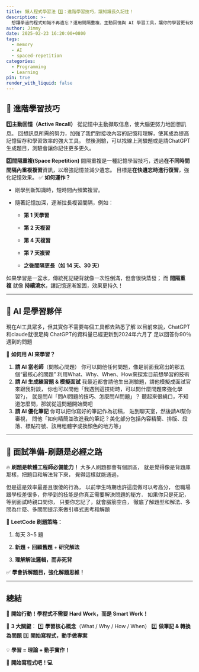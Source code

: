 ```yaml
---
title: 懶人程式學習法 3️⃣：進階學習技巧，讓知識長久記住！
description: >-
  想讓學過的程式知識不再遺忘？運用間隔重複、主動回憶與 AI 學習工具，讓你的學習更有效率！
author: Jimmy
date: 2025-02-23 16:20:00+0800
tags:
  - memory
  - AI
  - spaced-repetition
categories:
  - Programming
  - Learning
pin: true
render_with_liquid: false
---
```

## 📖 進階學習技巧

**1️⃣主動回憶（Active Recall）**
從記憶中主動擷取信息，使大腦更努力地回想訊息。
回想訊息所需的努力，加強了我們對接收內容的記憶和理解，使其成為提高記憶留存和學習效率的強大工具。
然後測驗，可以找線上測驗題或是請ChatGPT生成題目，測驗會讓你記住更多更久。

 **2️⃣間隔重複(Space Repetition)**
間隔重複是一種記憶學習技巧，透過**在不同時間間隔內重複複習**資訊，以增強記憶並減少遺忘。
目標是**在快遺忘時進行復習**，強化記憶效果。
✅ **如何運作？**

- 剛學到新知識時，短時間內頻繁複習。
    
- 隨著記憶加深，逐漸拉長複習間隔，例如：
    
    - **第 1 天學習**
        
    - **第 2 天複習**
        
    - **第 4 天複習**
        
    - **第 7 天複習**
        
    - **之後間隔更長（如 14 天、30 天）**
        

如果學習是一盆水，傳統死記硬背就像一次性倒滿，但會很快蒸發； 而 **間隔重複** 就像 **持續澆水**，讓記憶逐漸鞏固，效果更持久！

---
## 🤖 AI 是學習夥伴

現在AI工具眾多，但其實你不需要每個工具都去熟悉了解
以目前來說，ChatGPT和claude就很足夠
ChatGPT的資料量已經更新到2024年六月了
足以回答你90％遇到的問題

🎯 **如何用 AI 來學習？**

1. **請 AI 當老師**（問核心問題）
	你可以問他任何問題，像是前面我寫出的那五個“最核心的問題”
	利用What、Why、When、How來探索目前想學習的技術    
2. **請 AI 生成練習題 & 模擬面試**
	我最近都會請他生出測驗題，請他模擬成面試官來跟我對談，
	你也可以問他「我遇到這技術時，可以問什麼問題來強化學習?」，
	就是問AI「問AI問題的技巧、怎麼問AI問題」？
	聽起來很繞口，不知道怎麼問，那就從這問題開始問吧
3. **請 AI 優化筆記**
	你可以把你寫好的筆記作為初稿，
	貼到聊天室，然後請AI幫你審視，
	問他「如何精簡並改進我的筆記？美化部分包括內容精簡、排版、段落、標點符號、該用粗體字或換顏色的地方等」
	
---
## 💼 面試準備-刷題是必經之路

🔥 **刷題是軟體工程師必備能力！**
大多人刷題都會有個誤區，
就是覺得像是背題庫那樣，把題目和解法背下來，
覺得這樣就能通過，

但是這是效率最差且很傻的行為，
以前學生時期也許這麼做可以考高分，
但職場跟學校差很多，你學到的技能是你真正需要解決問題的秘方．
如果你只是死記，等到面試時親口問你，
只要你忘記了，就會腦筋空白，
徹底了解題型和解法、多問為什麼、多問問提示來做引導式思考和解題

🎯 **LeetCode 刷題策略：**

1. 每天 3~5 題
    
2. **新題** + **回顧舊題** + **研究解法**
    
3. **理解解法邏輯，而非死背**
    
✅ **學會拆解題目，強化解題思維！**

---
## **總結**

🚀 **開始行動！學程式不需要 Hard Work，而是 Smart Work！**

📌 **3 大關鍵**： 
1️⃣ **學習核心概念**（What / Why / How / When）
2️⃣ **做筆記 & 轉換為問題**
3️⃣ **開始寫程式，動手做專案**

💡 **學習 = 理論 + 動手實作！**

📣 **開始寫程式吧！💻**